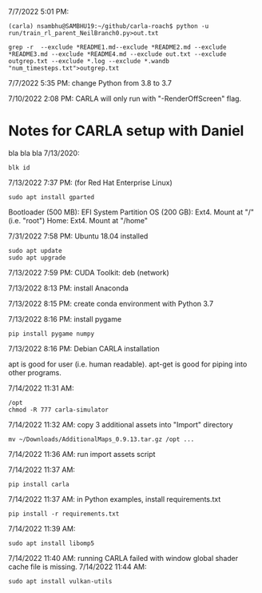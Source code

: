 7/7/2022 5:01 PM: 
```
(carla) nsambhu@SAMBHU19:~/github/carla-roach$ python -u run/train_rl_parent_NeilBranch0.py>out.txt
```
```
grep -r  --exclude *README1.md--exclude *README2.md --exclude *README3.md --exclude *README4.md --exclude out.txt --exclude outgrep.txt --exclude *.log --exclude *.wandb "num_timesteps.txt">outgrep.txt
```
7/7/2022 5:35 PM: change Python from 3.8 to 3.7

7/10/2022 2:08 PM: CARLA will only run with "-RenderOffScreen" flag. 

# Notes for CARLA setup with Daniel
bla bla bla
7/13/2020: 
```
blk id
```

7/13/2022 7:37 PM: (for Red Hat Enterprise Linux)
```
sudo apt install gparted
```
Bootloader (500 MB): EFI System Partition
OS (200 GB): Ext4. Mount at "/" (i.e. "root")
Home: Ext4. Mount at "/home"

7/31/2022 7:58 PM: Ubuntu 18.04 installed
```
sudo apt update
sudo apt upgrade
```

7/13/2022 7:59 PM: CUDA Toolkit: deb (network)

7/13/2022 8:13 PM: install Anaconda

7/13/2022 8:15 PM: create conda environment with Python 3.7

7/13/2022 8:16 PM: install pygame
```
pip install pygame numpy
```
7/13/2022 8:16 PM: Debian CARLA installation

apt is good for user (i.e. human readable). apt-get is good for piping into other programs.

7/14/2022 11:31 AM: 
```
/opt
chmod -R 777 carla-simulator
```
7/14/2022 11:32 AM: copy 3 additional assets into "Import" directory
```
mv ~/Downloads/AdditionalMaps_0.9.13.tar.gz /opt ...
```
7/14/2022 11:36 AM: run import assets script

7/14/2022 11:37 AM: 
```
pip install carla
```
7/14/2022 11:37 AM: in Python examples, install requirements.txt
```
pip install -r requirements.txt
```
7/14/2022 11:39 AM:
```
sudo apt install libomp5
```
7/14/2022 11:40 AM: running CARLA failed with window global shader cache file is missing.
7/14/2022 11:44 AM:
```
sudo apt install vulkan-utils
```